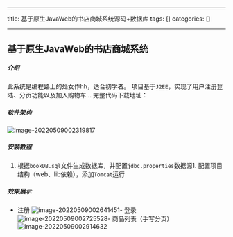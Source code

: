 
--- 
title:  基于原生JavaWeb的书店商城系统源码+数据库 
tags: []
categories: [] 

---
## 基于原生JavaWeb的书店商城系统

##### 介绍

此系统是编程路上的处女作hh，适合初学者。 项目基于`J2EE`，实现了用户注册登陆、分页功能以及加入购物车… 完整代码下载地址：

##### 软件架构

<img src="https://img-blog.csdnimg.cn/img_convert/c074919ec8496d304dd26de68bf63be3.png" alt="image-20220509002319817">

##### 安装教程
1. 根据`bookDB.sql`文件生成数据库，并配置`jdbc.properties`数据源1. 配置项目结构（web、lib依赖），添加`Tomcat`运行
##### 效果展示
- 注册 <img src="https://img-blog.csdnimg.cn/img_convert/ec0968024379c6c564719092e43c62ae.png" alt="image-20220509002641451">- 登录 <img src="https://img-blog.csdnimg.cn/img_convert/19105cfbde3ca8e6bf4474be4b181adc.png" alt="image-20220509002725528">- 商品列表（手写分页） <img src="https://img-blog.csdnimg.cn/img_convert/594e7a2bd82c039fc3c1eb8431bd9252.png" alt="image-20220509002914632">
